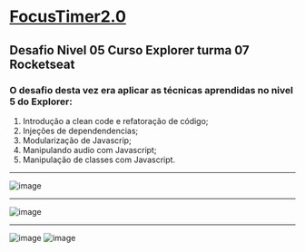 # [FocusTimer2.0](https://valdeirbarbosa.github.io/FocusTimer2.0/)
## Desafio Nivel 05 Curso Explorer turma 07  Rocketseat
### O desafio desta vez era aplicar as técnicas aprendidas no nivel 5 do Explorer:
1. Introdução a clean code e refatoração de código; 
2. Injeções de dependendencias; 
3. Modularização de Javascrip;
4. Manipulando audio com Javascript;
5. Manipulação de classes com Javascript. 
***
![image](https://user-images.githubusercontent.com/6127742/226783600-5f3906f8-0fb2-4911-8f83-235a0d28fdca.png)
***
![image](https://user-images.githubusercontent.com/6127742/226783757-62f0a6e6-2e49-4014-a02c-620b7449c330.png)
***
![image](https://user-images.githubusercontent.com/6127742/226783789-693fe460-9c4c-49ca-931c-7bc3d8f1bc48.png)
![image](https://user-images.githubusercontent.com/6127742/226783805-13746228-5ace-4844-92d1-f6f50d510ca6.png)


